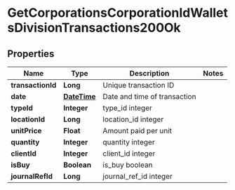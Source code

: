 
# GetCorporationsCorporationIdWalletsDivisionTransactions200Ok

## Properties
Name | Type | Description | Notes
------------ | ------------- | ------------- | -------------
**transactionId** | **Long** | Unique transaction ID | 
**date** | [**DateTime**](DateTime.md) | Date and time of transaction | 
**typeId** | **Integer** | type_id integer | 
**locationId** | **Long** | location_id integer | 
**unitPrice** | **Float** | Amount paid per unit | 
**quantity** | **Integer** | quantity integer | 
**clientId** | **Integer** | client_id integer | 
**isBuy** | **Boolean** | is_buy boolean | 
**journalRefId** | **Long** | journal_ref_id integer | 



